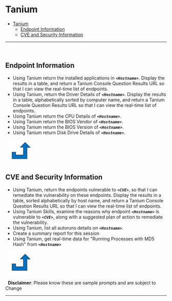 
# Tanium

- [Tanium](#Tanium)
  - [Endpoint Information](#Endpoint-Information)
  - [CVE and Security Information](#CVE-and-Security-Information)
    
***
&nbsp;
## Endpoint Information
<a name="Endpoint Information"></a>
- Using Tanium return the installed applications in **_`<Hostname>`_**. Display the results in a table, and return a Tanium Console Question Results URL so that I can view the real-time list of endpoints.
- Using Tanium, return the Driver Details of **_`<Hostname>`_**. Display the results in a table, alphabetically sorted by computer name, and return a Tanium Console Question Results URL so that I can view the real-time list of endpoints.
- Using Tanium return the CPU Details of **_`<Hostname>`_**.
- Using Tanium return the BIOS Vendor of **_`<Hostname>`_**.
- Using Tanium return the BIOS Version of **_`<Hostname>`_**.
- Using Tanium return Disk Drive Details of **_`<Hostname>`_**.


&nbsp;
[![alt text](../../../Images/backtotop.svg)](#Tanium)

## CVE and Security Information
- Using Tanium, return the endpoints vulnerable to **_`<CVE>`_**, so that I can remediate the vulnerability on these endpoints. Display the results in a table, sorted alphabetically by host name, and return a Tanium Console Question Results URL so that I can view the real-time list of endpoints.
- Using Tanium Skills, examine the reasons why endpoint **_`<Hostname>`_** is vulnerable to **_`<CVE>`_**, along with a suggested plan of action to remediate the vulnerability.
- Using Tanium, list all autoruns details on **_`<Hostname>`_**. 
- Create a summary report for this session
- Using Tanium, get real-time data for "Running Processes with MD5 Hash" from **_`<Hostname>`_**


&nbsp;
[![alt text](../../../Images/backtotop.svg)](#Tanium)


&nbsp;
**Disclaimer**: Please know these are sample prompts and are subject to Change

***
